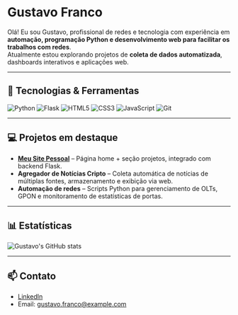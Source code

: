 # Gustavo Franco

Olá! Eu sou Gustavo, profissional de redes e tecnologia com experiência em **automação, programação Python e desenvolvimento web para  facilitar os trabalhos com redes**.  
Atualmente estou explorando projetos de **coleta de dados automatizada**, dashboards interativos e aplicações web.

---

## 🚀 Tecnologias & Ferramentas

![Python](https://img.shields.io/badge/Python-3776AB?style=for-the-badge&logo=python&logoColor=white)
![Flask](https://img.shields.io/badge/Flask-000000?style=for-the-badge&logo=flask&logoColor=white)
![HTML5](https://img.shields.io/badge/HTML5-E34F26?style=for-the-badge&logo=html5&logoColor=white)
![CSS3](https://img.shields.io/badge/CSS3-1572B6?style=for-the-badge&logo=css3&logoColor=white)
![JavaScript](https://img.shields.io/badge/JavaScript-F7DF1E?style=for-the-badge&logo=javascript&logoColor=black)
![Git](https://img.shields.io/badge/Git-F05032?style=for-the-badge&logo=git&logoColor=white)

---

## 💻 Projetos em destaque

- **[Meu Site Pessoal](https://github.com/gustavo-franco/meu-site)** – Página home + seção projetos, integrado com backend Flask.  
- **Agregador de Notícias Cripto** – Coleta automática de notícias de múltiplas fontes, armazenamento e exibição via web.  
- **Automação de redes** – Scripts Python para gerenciamento de OLTs, GPON e monitoramento de estatísticas de portas.

---

## 📊 Estatísticas

![Gustavo's GitHub stats](https://github-readme-stats.vercel.app/api?username=gustavo-franco&show_icons=true&theme=radical)

---

## 📫 Contato

- [LinkedIn](https://www.linkedin.com/in/gustavofrs/)  
- Email: gustavo.franco@example.com
